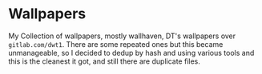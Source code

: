 # Wallpapers

My Collection of wallpapers, mostly wallhaven, DT's wallpapers over `gitlab.com/dwt1`.
There are some repeated ones but this became unmanageable, so I decided to dedup by
hash and using various tools and this is the cleanest it got, and still there are 
duplicate files.
